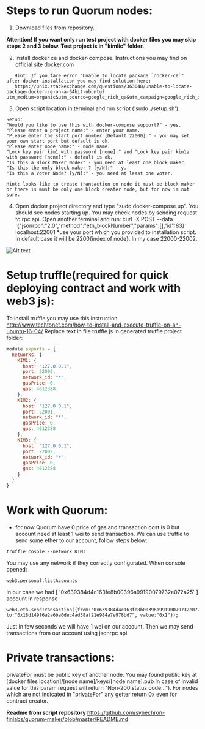 # Steps to run Quorum nodes:
1. Download files from repository.

**Attention! If you want only run test project with docker files you may skip steps 2 and 3 below. Test project is in "kimlic" folder.**

2. Install docker ce and docker-compose. Instructions you may find on official site docker.com
   
```
   Hint: If you face error "Unable to locate package `docker-ce`" after docker installation you may find solution here:
   https://unix.stackexchange.com/questions/363048/unable-to-locate-package-docker-ce-on-a-64bit-ubuntu?utm_medium=organic&utm_source=google_rich_qa&utm_campaign=google_rich_qa
```
3. Open script location in terminal and run script ('sudo ./setup.sh').

```
Setup:
"Would you like to use this with docker-compose support?" - yes.
"Please enter a project name:" - enter your name.
"Please enter the start port number [Default:22000]:" - you may set your own start port but default is ok.
"Please enter node name:" - node name.
"Lock key pair kim1 with password [none]:" and "Lock key pair kim1a with password [none]:" - default is ok.
"Is this a Block Maker Node?" - you need at least one block maker. 
"Is this the only block maker ? [y/N]:" - y.
"Is this a Voter Node? [y/N]:" - you need at least one voter.
```
```
Hint: looks like to create transaction on node it must be block maker or there is must be only one block creater node, but for now im not sure.
```
4. Open docker project directory and type "sudo docker-compose up". You should see nodes starting up.
You may check nodes by sending request to rpc api. Open another terminal and run:
curl -X POST --data '{"jsonrpc":"2.0","method":"eth_blockNumber","params":[],"id":83}' localhost:22001
*use your port which you provided to installation script. In default case it will be 2200{index of node}. In my case 22000-22002.


![Alt text](/../master/img/kimlic_default_test_env_setup.png "Example")

# Setup truffle(required for quick deploying contract and work with web3 js):
To install truffle you may use this instruction http://www.techtonet.com/how-to-install-and-execute-truffle-on-an-ubuntu-16-04/
Replace text in file truffle.js in generated truffle project folder:

```js
module.exports = {
  networks: {
    KIM1: {
      host: "127.0.0.1",
      port: 22000,
      network_id: "*",
      gasPrice: 0,
      gas: 4612388
    },
    KIM2: {
      host: "127.0.0.1",
      port: 22001,
      network_id: "*",
      gasPrice: 0,
      gas: 4612388
    },
    KIM3: {
      host: "127.0.0.1",
      port: 22002,
      network_id: "*",
      gasPrice: 0,
      gas: 4612388
    }
  }
}

```

# Work with Quorum:
- for now Quorum have 0 price of gas and transaction cost is 0 but account need at least 1 wei to send transaction.
We can use truffle to send some ether to our account, follow steps below:

```
truffle cosole --network KIM3
```
You may use any network if they correctly configurated.
When console opened:
```
web3.personal.listAccounts
```
In our case we had  [ '0x639384d4c163fe8b00396a99190079732e072a25' ] account in response
```
web3.eth.sendTransaction({from:"0x639384d4c163fe8b00396a99190079732e072a25", to:"0x18d149f6a2a6ba0dec4ad38af21e984a7e978bd7", value:"0x1"});
```
Just in few seconds we will have 1 wei on our account. Then we may send transactions from our account using jsonrpc api.


# Private transactions:
privateFor must be public key of another node. You may found public key at [docker files location]/[node name]/keys/[node name].pub
In case of invalid value for this param request will return "Non-200 status code..."). For nodes which are not indicated in "privateFor" any getter return 0x even for contract creator.


**Readme from script repository**
https://github.com/synechron-finlabs/quorum-maker/blob/master/README.md
